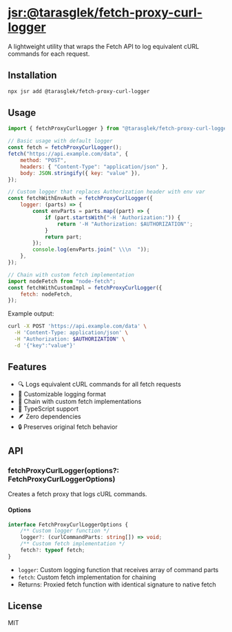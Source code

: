 # [jsr:@tarasglek/fetch-proxy-curl-logger](https://jsr.io/@tarasglek/fetch-proxy-curl-logger)

A lightweight utility that wraps the Fetch API to log equivalent cURL commands
for each request.

## Installation

```bash
npx jsr add @tarasglek/fetch-proxy-curl-logger
```

## Usage

```js
import { fetchProxyCurlLogger } from "@tarasglek/fetch-proxy-curl-logger";

// Basic usage with default logger
const fetch = fetchProxyCurlLogger();
fetch("https://api.example.com/data", {
    method: "POST",
    headers: { "Content-Type": "application/json" },
    body: JSON.stringify({ key: "value" }),
});

// Custom logger that replaces Authorization header with env var
const fetchWithEnvAuth = fetchProxyCurlLogger({
    logger: (parts) => {
        const envParts = parts.map((part) => {
            if (part.startsWith("-H 'Authorization:")) {
                return '-H "Authorization: $AUTHORIZATION"';
            }
            return part;
        });
        console.log(envParts.join(" \\\n  "));
    },
});

// Chain with custom fetch implementation
import nodeFetch from "node-fetch";
const fetchWithCustomImpl = fetchProxyCurlLogger({
    fetch: nodeFetch,
});
```

Example output:

```bash
curl -X POST 'https://api.example.com/data' \
  -H 'Content-Type: application/json' \
  -H "Authorization: $AUTHORIZATION" \
  -d '{"key":"value"}'
```

## Features

- 🔍 Logs equivalent cURL commands for all fetch requests
- 🎨 Customizable logging format
- 🔗 Chain with custom fetch implementations
- 📝 TypeScript support
- 🪶 Zero dependencies
- 🔒 Preserves original fetch behavior

## API

### fetchProxyCurlLogger(options?: FetchProxyCurlLoggerOptions)

Creates a fetch proxy that logs cURL commands.

#### Options

```typescript
interface FetchProxyCurlLoggerOptions {
    /** Custom logger function */
    logger?: (curlCommandParts: string[]) => void;
    /** Custom fetch implementation */
    fetch?: typeof fetch;
}
```

- `logger`: Custom logging function that receives array of command parts
- `fetch`: Custom fetch implementation for chaining
- Returns: Proxied fetch function with identical signature to native fetch

## License

MIT
